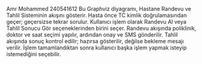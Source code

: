 Amr Mohammed
240541612
Bu Graphviz diyagramı, Hastane Randevu ve Tahlil Sisteminin akışını gösterir.
Hasta önce TC kimlik doğrulamasından geçer; geçersizse tekrar sorulur.
Kullanıcı işlem olarak Randevu Al veya Tahlil Sonucu Gör seçeneklerinden birini seçer.
Randevu akışında poliklinik, doktor ve saat seçimi yapılır, ardından onay ve SMS gönderilir.
Tahlil akışında sonuç kontrol edilir; hazırsa gösterilir, değilse bekleme mesajı verilir.
İşlem tamamlandıktan sonra kullanıcı başka işlem yapmak isteyip istemediğini seçebilir.
